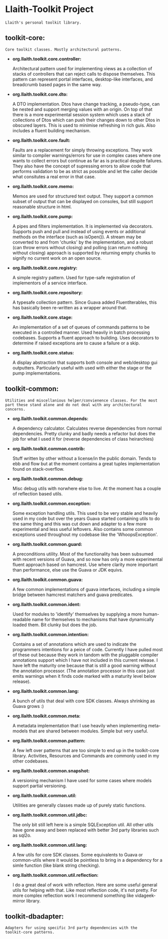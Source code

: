 Llaith-Toolkit Project
==================

    Llaith's personal toolkit library.


toolkit-core:
-------------

    Core toolkit classes. Mostly architectural patterns.

* **org.llaith.toolkit.core.controller:**

    Architectural pattern used for implementing views as a
    collection of stacks of controllers that can reject calls to
    dispose themselves. This pattern can represent portal interfaces,
    desktop-like interfaces, and breadcrumb based pages in the same
    way.

* **org.llaith.toolkit.core.dto:**

    A DTO implementation. Dtos have change tracking, a pseudo-type,
    can be nested and support merging values with an origin. On top
    of that there is a more experimental session system which uses a
    stack of collections of Dtos which can push their changes down
    to other Dtos in obscured layers. This is used to minimise
    refreshing in rich guis. Also includes a fluent building mechanism.

* **org.llaith.toolkit.core.fault:**

    Faults are a replacement for simply throwing exceptions. They
    work similar to compiler warnings/errors for use in complex cases
    where one wants to collect errors but continue as far as is
    practical despite failures. They also have the concept of supressing
    errors to allow code that performs validation to be as strict as
    possible and let the caller decide what consitutes a real error
    in that case.

* **org.llaith.toolkit.core.memo:**

    Memos are used for structured text output. They support a common
    subset of output that can be displayed on consoles, but still
    support reasonable structure in html.

* **org.llaith.toolkit.core.pump:**

    A pipes and filters implementation. It is implemented via
    decorators. Supports push and pull and instead of using events
    or additional methods on the interface (such as isOpen()). A stream
    may be converted to and from 'chunks' by the implementation, and a
    robust (can throw errors without closing) and polling (can return
    nothing without closing) approach is supported by returning empty
    chunks to signify no current work on an open source.

* **org.llaith.toolkit.core.registry:**

    A simple registry pattern. Used for type-safe registration of
    implementors of a service interface.

* **org.llaith.toolkit.core.repository:**

    A typesafe collection pattern. Since Guava added FluentIterables, this
    has basically been re-written as a wrapper around that.

* **org.llaith.toolkit.core.stage:**

    An implementation of a set of queues of commands patterns to be
    executed in a controlled manner. Used heavily in batch processing
    codebases. Supports a fluent approach to building. Uses decorators
    to determine if raised exceptions are to cause a failure or a skip.

* **org.llaith.toolkit.core.status:**

    A display abstraction that supports both console and web/desktop
    gui outputters. Particularly useful with used with either the
    stage or the pump implementations.


toolkit-common:
---------------

    Utilities and miscellanious helper/convienence classes. For the most
    part these stand alone and do not deal with any architectural concerns.

* **org.llaith.toolkit.common.depends:**

    A dependency calculator. Calculates reverse dependencies from
    normal dependencies. Pretty clunky and badly needs a refactor but
    does the job for what I used it for (reverse dependencies of
    class heirarchies)

* **org.llaith.toolkit.common.contrib:**

    Stuff written by other without a license/in the public domain.
    Tends to ebb and flow but at the moment contains a great tuples
    implementation found on stack-overflow.

* **org.llaith.toolkit.common.debug:**

    Misc debug utils with norwhere else to live. At the moment has
    a couple of reflection based utils.

* **org.llaith.toolkit.common.exception:**

    Some exception handling utils. This used to be very stable and
    heavily used in my code but over the years Guava started
    containing utils to do the same thing and this was cut down and
    adapter to a few more experimental and less useful leftovers.
    Also contains some common exceptions used throughout my codebase
    like the 'WhoopsException'.

* **org.llaith.toolkit.common.guard:**

    A preconditions utility. Most of the functionality has been
    subsumed with recent versions of Guava, and so now has only a more
    experimental fluent approach based on hamcrest. Use where clarity
    more important than performance, else use the Guava or JDK equivs.

* **org.llaith.toolkit.common.guava:**

    A few common implementations of guava interfaces, including a
    simple bridge between hamcrest matchers and guava predicates.

* **org.llaith.toolkit.common.ident:**

    Used for modules to 'identify' themselves by supplying a more
    human-readable name for themselves to mechanisms that have
    dynamically loaded them. Bit clunky but does the job.

* **org.llaith.toolkit.common.intention:**

    Contains a set of annotations which are used to indicate the
    programmers intentions for a peice of code. Currently I have
    pulled most of these out because they work in tandom with the
    pluggable compiler annotations support which I have not included
    in this current release. I have left the maturity one because
    that is still a good warning without the annotation processor.
    (The annotation processor in this case just emits warnings when
    it finds code marked with a maturity level below release).

* **org.llaith.toolkit.common.lang:**

    A bunch of utils that deal with core SDK classes. Always
    shrinking as Guava grows :)

* **org.llaith.toolkit.common.meta:**

    A metadata implementation that I use heavily when implementing
    meta-models that are shared between modules. Simple but very
    useful.

* **org.llaith.toolkit.common.pattern:**

    A few left over patterns that are too simple to end up in the
    toolkit-core library. Activities, Resources and Commands are
    commonly used in my other codebases.

* **org.llaith.toolkit.common.snapshot:**

    A versioning mechanism I have used for some cases where models
    support partial versioning.

* **org.llaith.toolkit.common.util:**

    Utilities are generally classes made up of purely static functions.

* **org.llaith.toolkit.common.util.jdbc:**

    The only bit still left here is a simple SQLException util. All
    other utils have gone away and been replaced with better 3rd
    party libraries such as sql2o.

* **org.llaith.toolkit.common.util.lang:**

    A few utils for core SDK classes. Some equivalents to Guava or
    common-utils where it would be pointless to bring in a dependency
    for a simle function (like blank string checking).

* **org.llaith.toolkit.common.util.reflection:**

    I do a great deal of work with reflection. Here are some useful
    general utils for helping with that. Like most reflection code,
    it's not pretty. For more complex reflection work I recommend
    something like vidageek-mirror library.

toolkit-dbadapter:
------------------

    Adapters for using specific 3rd party dependencies with the
    toolkit-core patterns.

